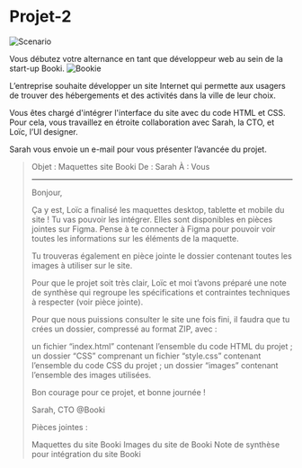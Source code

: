 # Projet-2

![Scenario](https://user.oc-static.com/upload/2022/06/28/16564030859322_Banner_Sce%CC%81nario.png)

Vous débutez votre alternance en tant que développeur web au sein de la start-up Booki.
![Bookie](https://user.oc-static.com/upload/2022/06/20/16557256333819_FR_1155_P3_Banner-Booki.png)

L’entreprise souhaite développer un site Internet qui permette aux usagers de trouver des hébergements et des activités dans la ville de leur choix.

Vous êtes chargé d'intégrer l'interface du site avec du code HTML et CSS. Pour cela, vous travaillez en étroite collaboration avec Sarah, la CTO, et Loïc, l’UI designer. 

Sarah vous envoie un e-mail pour vous présenter l’avancée du projet.

> Objet : Maquettes site Booki
> De : Sarah
> À : Vous
> ______________________________________________________
> Bonjour,
> 
> Ça y est, Loïc a finalisé les maquettes desktop, tablette et mobile du site ! Tu vas pouvoir les intégrer. Elles sont disponibles en pièces jointes sur Figma. Pense à te connecter à Figma pour pouvoir voir toutes les informations sur les éléments de la maquette.
> 
> Tu trouveras également en pièce jointe le dossier contenant toutes les images à utiliser sur le site.
> 
> Pour que le projet soit très clair, Loïc et moi t’avons préparé une note de synthèse qui regroupe les spécifications et contraintes techniques à respecter (voir pièce jointe).
> 
> Pour que nous puissions consulter le site une fois fini, il faudra que tu crées un dossier, compressé au format ZIP, avec :
> 
> un fichier “index.html” contenant l’ensemble du code HTML du projet ;
> un dossier “CSS” comprenant un fichier “style.css” contenant l’ensemble du code CSS du projet ;
> un dossier “images” contenant l’ensemble des images utilisées.
> 
> Bon courage pour ce projet, et bonne journée !
> 
> Sarah, CTO @Booki
> 
> Pièces jointes :
> 
> Maquettes du site Booki
> Images du site de Booki
> Note de synthèse pour intégration du site Booki

